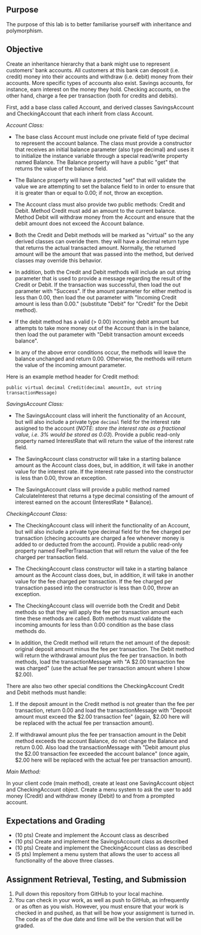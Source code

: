 ## Purpose
The purpose of this lab is to better familiarise yourself with inheritance and polymorphism.

## Objective
Create an inheritance hierarchy that a bank might use to represent customers' bank accounts. All customers at this bank can deposit (i.e. credit) money into their accounts and withdraw (i.e. debit) money from their accounts. More specific types of accounts also exist. Savings accounts, for instance, earn interest on the money they hold. Checking accounts, on the other hand, charge a fee per transaction (both for credits and debits).

First, add a base class called Account, and derived classes SavingsAccount and CheckingAccount that each inherit from class Account.

_Account Class:_

 * The base class Account must include one private field of type decimal to represent the account balance. The class must provide a constructor that receives an initial balance parameter (also type decimal) and uses it to initialize the instance variable through a special read/write property named Balance. The Balance property will have a public "get" that returns the value of the balance field. 

 * The Balance property will have a protected "set" that will validate the value we are attempting to set the balance field to in order to ensure that it is greater than or equal to 0.00; if not, throw an exception.

 * The Account class must also provide two public methods: Credit and Debit. Method Credit must add an amount to the current balance. Method Debit will withdraw money from the Account and ensure that the debit amount does not exceed the Account balance.

 * Both the Credit and Debit methods will be marked as "virtual" so the any derived classes can overide them. they will have a decimal return type that returns the actual transacted amount. Normally, the returned amount will be the amount that was passed into the method, but derived classes may override this behavior.

 * In addition, both the Credit and Debit methods will include an out string parameter that is used to provide a message regarding the result of the Credit or Debit. If the transaction was successful, then load the out parameter with "Success". If the amount parameter for either method is less than 0.00, then load the out parameter with "Incoming Credit amount is less than 0.00." (substitute "Debit" for "Credit" for the Debit method).

 * If the debit method has a valid (> 0.00) incoming debit amount but attempts to take more money out of the Account than is in the balance, then load the out parameter with "Debit transaction amount exceeds balance".

 * In any of the above error conditions occur, the methods will leave the balance unchanged and return 0.00. Otherwise, the methods will return the value of the incoming amount parameter.

Here is an example method header for Credit method:

`public virtual decimal Credit(decimal amountIn, out string transactionMessage)`

_SavingsAccount Class:_

 * The SavingsAccount class will inherit the functionality of an Account, but will also include a private type `decimal` field for the interest rate assigned to the account (*NOTE: store the interest rate as a fractional value, i.e. 3% would be stored as 0.03*). Provide a public read-only property named InterestRate that will return the value of the interest rate field.

 * The SavingAccount class constructor will take in a starting balance amount as the Account class does, but, in addition, it will take in another value for the interest rate. If the interest rate passed into the constructor is less than 0.00, throw an exception.

 * The SavingsAccount class will provide a public method named CalculateInterest that returns a type decimal consisting of the amount of interest earned on the account (InterestRate * Balance).

_CheckingAccount Class:_

 * The CheckingAccount class will inherit the functionality of an Account, but will also include a private type decimal field for the fee charged per transaction (checing accounts are charged a fee whenever money is added to or deducted from the account). Provide a public read-only property named FeePerTransaction that will return the value of the fee charged per transaction field.

 * The CheckingAccount class constructor will take in a starting balance amount as the Account class does, but, in addition, it will take in another value for the fee charged per transaction. If the fee charged per transaction passed into the constructor is less than 0.00, throw an exception.

 * The CheckingAccount class will override both the Credit and Debit methods so that they will apply the fee per transaction amount each time these methods are called. Both methods must validate the incoming amounts for less than 0.00 condition as the base class methods do.

 * In addition, the Credit method will return the net amount of the deposit: original deposit amount minus the fee per transaction. The Debit method will return the withdrawal amount plus the fee per transaction. In both methods, load the transactionMessage with "A $2.00 transaction fee was charged" (use the actual fee per transaction amount where I show $2.00).

There are also two other special conditions the CheckingAccount Credit and Debit methods must handle:

 1. If the deposit amount in the Credit method is not greater than the fee per transaction, return 0.00 and load the transactionMessage with "Deposit amount must exceed the $2.00 transaction fee" (again, $2.00 here will be replaced with the actual fee per transaction amount).

 1. If withdrawal amount plus the fee per transaction amount in the Debit method exceeds the account Balance, do not change the Balance and return 0.00. Also load the transactionMessage with "Debit amount plus the $2.00 transaction fee exceeded the account balance" (once again, $2.00 here will be replaced with the actual fee per transaction amount).

_Main Method:_

In your client code (main method), create at least one SavingAccount object and CheckingAccount object. Create a menu system to ask the user to add money (Credit) and withdraw money (Debit) to and from a prompted account.

## Expectations and Grading
 - (10 pts) Create and implement the Account class as described
 - (10 pts) Create and implement the SavingsAccount class as described
 - (10 pts) Create and implement the CheckingAccount class as described
 - (5 pts) Implement a menu system that allows the user to access all functionality of the above three classes.

## Assignment Retrieval, Testing, and Submission
1. Pull down this repository from GitHub to your local machine.
1. You can check in your work, as well as push to GitHub, as infrequently or as often as you wish. However, you must ensure that your work is checked in and pushed, as that will be how your assignment is turned in. The code as of the due date and time will be the version that will be graded.
